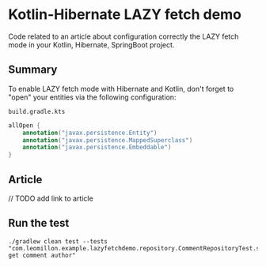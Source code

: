 # Kotlin-Hibernate LAZY fetch demo

Code related to an article about configuration correctly the LAZY fetch mode in your Kotlin, Hibernate, SpringBoot project.

## Summary

To enable LAZY fetch mode with Hibernate and Kotlin, don't forget to "open" your entities via the following configuration:

`build.gradle.kts`
```kotlin
allOpen {
    annotation("javax.persistence.Entity")
    annotation("javax.persistence.MappedSuperclass")
    annotation("javax.persistence.Embeddable")
}
```

## Article

// TODO add link to article

## Run the test

```shell script
./gradlew clean test --tests "com.leomillon.example.lazyfetchdemo.repository.CommentRepositoryTest.should get comment author"
```
